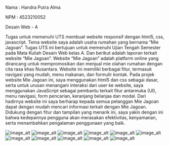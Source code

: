 Nama : Handra Putra Alma

NPM : 4523210052

Desain Web - A

Tugas untuk memenuhi UTS membuat website responsif dengan html5, css, javascript. Tema website saya adalah usaha rumahan yang bernama “Mie Jagoan”. Tugas UTS ini bertujuan untuk memenuhi Ujian Tengah Semester pada Mata Kuliah Desain Web kelas A. Dan berikut adalah laporan terkait website “Mie Jagoan”. Website “Mie Jagoan” adalah platform online yang dirancang untuk mempromosikan dan menjual mie olahan rumahan dengan cita rasa khas Nusantara. Website ini memiliki berbagai fitur, termasuk navigasi yang mudah, menu makanan, dan formulir kontak. Pada projek website Mie Jagoan ini, saya menggunakan html5 dan css sebagai dasar, serta untuk urusan menangani interaksi dari user ke website, saya menggunakan JavaScript sebagai pembantu terkait fitur antarmuka (UI), menu navigasi, form pencarian, keranjang belanjaa dan modal.
Dari hadirnya website ini saya berharap kepada semua pelanggan Mie Jagoan dapat dengan mudah mencari informasi terkait dengan Mie Jagoan. Didukung dengan fitur dan tampilan yang menarik ini, saya yakin dengan ini bahwa kedepannya pengguna akan merasakan efektivitas, kenyamanan, serta menambahkan pengalaman penggunaan yang baik.

![image_alt](https://github.com/ut4h3re/UTS_DesainWeb_HandraPutraAlma_4523210052/blob/8e603db94ec0f52cd9781a80130efbfd6cd9f33c/Capture%20Hasil%20Web/Beranda.PNG)
![image_alt](https://github.com/ut4h3re/UTS_DesainWeb_HandraPutraAlma_4523210052/blob/8e603db94ec0f52cd9781a80130efbfd6cd9f33c/Capture%20Hasil%20Web/Tentang.PNG)
![image_alt](https://github.com/ut4h3re/UTS_DesainWeb_HandraPutraAlma_4523210052/blob/8e603db94ec0f52cd9781a80130efbfd6cd9f33c/Capture%20Hasil%20Web/Menu.PNG)
![image_alt](https://github.com/ut4h3re/UTS_DesainWeb_HandraPutraAlma_4523210052/blob/8e603db94ec0f52cd9781a80130efbfd6cd9f33c/Capture%20Hasil%20Web/Kontak.PNG)
![image_alt](https://github.com/ut4h3re/UTS_DesainWeb_HandraPutraAlma_4523210052/blob/8e603db94ec0f52cd9781a80130efbfd6cd9f33c/Capture%20Hasil%20Web/Pesanan.PNG)
![image_alt](https://github.com/ut4h3re/UTS_DesainWeb_HandraPutraAlma_4523210052/blob/8e603db94ec0f52cd9781a80130efbfd6cd9f33c/Capture%20Hasil%20Web/Keranjang.PNG)
![image_alt](https://github.com/ut4h3re/UTS_DesainWeb_HandraPutraAlma_4523210052/blob/8e603db94ec0f52cd9781a80130efbfd6cd9f33c/Capture%20Hasil%20Web/Pencarian.PNG)
![image_alt](https://github.com/ut4h3re/UTS_DesainWeb_HandraPutraAlma_4523210052/blob/8e603db94ec0f52cd9781a80130efbfd6cd9f33c/Capture%20Hasil%20Web/footer.PNG)
![image_alt](https://github.com/ut4h3re/UTS_DesainWeb_HandraPutraAlma_4523210052/blob/8e603db94ec0f52cd9781a80130efbfd6cd9f33c/Capture%20Hasil%20Web/hamburgerMenuTablet%26HP.PNG)
![image_alt](https://github.com/ut4h3re/UTS_DesainWeb_HandraPutraAlma_4523210052/blob/8e603db94ec0f52cd9781a80130efbfd6cd9f33c/Capture%20Hasil%20Web/PesananTablet%26HP.PNG)
![image_alt](https://github.com/ut4h3re/UTS_DesainWeb_HandraPutraAlma_4523210052/blob/8e603db94ec0f52cd9781a80130efbfd6cd9f33c/Capture%20Hasil%20Web/KeranjangTablet%26HP.PNG)

